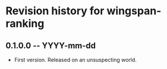 # Revision history for wingspan-ranking

## 0.1.0.0 -- YYYY-mm-dd

* First version. Released on an unsuspecting world.
